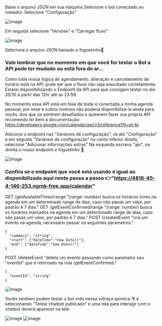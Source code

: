 Baixe o arquivo JSON em sua máquina
Selecione o bot conectado ao roteador.
Selecione "Configuração"

![image](https://github.com/JLTSF/JSONbarbeariaBot/assets/72716399/a6fb18e1-8839-4c8b-9a55-4c3225f791ab)

Em seguida selecione "Versões" e "Carregar fluxo"

![image](https://github.com/JLTSF/JSONbarbeariaBot/assets/72716399/889cf7c5-2ffd-4069-ad95-743f12060643)

Selecione o arquivo JSON baixado e foguetinho🚀

### Vale lembrar que no momento em que você for testar o Bot a API pode ter mudado ou está fora do ar...
Como toda nossa lógica de agendamento, alteração e cancelamento de horário está na API,
pode ser que o fluxo não seja executado corretamente. Estarei disponibilizando o Endpoint da API para que consigam testar no dia 20/10 a partir das 12hr até as 23:59.

No momento essa API está em fase de teste e conectada a minha agenda pessoal, por esse e outros motivos não poderia disponibilizá-la ainda para vocês.
Aos que se sentirem desafiados e quiserem fazer sua própria API recomendo ler bem a documentação: https://developers.google.com/calendar/api/v3/reference?hl=pt-br

Adicione o endpoint nas "Variáveis de configuração", vá até "Configuração"
e em seguida "Variáveis de configuração" no canto inferior direito, selecione "Adicionar informaçôes extras"
Na esquerda escreva "api", na direita o nosso endpoint e foguetinho 🚀.

![image](https://github.com/JLTSF/JSONbarbeariaBot/assets/72716399/5844b4f2-85ac-4fa2-94b2-0d654fcbfb2a)


### Confira se o endpoint que você está usando é igual ao disponibilizado aqui neste passo a passo 👉"https://4816-45-4-146-253.ngrok-free.app/calendar"
GET /getAvailableTimes/range "(range: number) busca os horários livres na agenda em um determinado range de dias, caso não passe um valor, por padrão é 7 dias."
GET /getEventConfirmed/range "(range: number) busca os horários marcados na agenda em um determinado range de dias, caso não passe um valor, por padrão é 7 dias."
POST /createdEvent "cria um evento na agenda, necessário passar os seguintes parametros."
```
{
  "summary": "string",
  "start": {"dateTime":"new Date()"},
  "end": {"dateTime":"new Date()"}
}
```
POST /deleteEvent "deleta um evento passando como parametro seu "eventId" que é retornado na rota /getEventConfirmed."
```
{
  "eventId": "string"
}
```

![image](https://github.com/JLTSF/JSONbarbeariaBot/assets/72716399/a0bbec26-b203-43d4-99b3-b5967015318d)

Vocês tambem podem testar o bot indo nessa vidraça quimica ⚗️ e selecionando "Testar chatbot publicado"
e uma tela para interagir com o chatbot devera aparecer na tela.

![image](https://github.com/JLTSF/JSONbarbeariaBot/assets/72716399/1e1fae33-e44f-49f4-9e09-75935eef3d81)
![image](https://github.com/JLTSF/JSONbarbeariaBot/assets/72716399/643f3459-8b1c-4a19-8357-5ba6076a3ce3)



